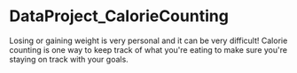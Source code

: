 # DataProject_CalorieCounting
Losing or gaining weight is very personal and it can be very difficult! Calorie counting is one way to keep track of what you're eating to make sure you're staying on track with your goals.

